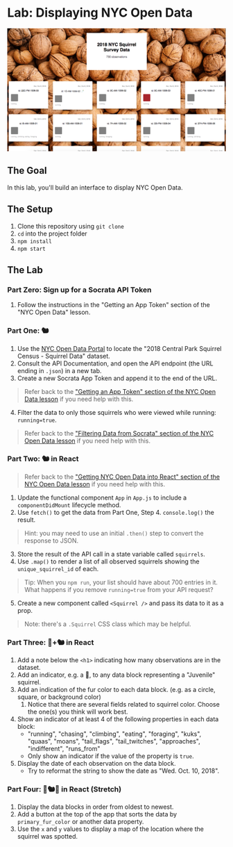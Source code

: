 # Lab: Displaying NYC Open Data

![Squirrel Data](squirrels.png)

## The Goal

In this lab, you'll build an interface to display NYC Open Data.

## The Setup

1. Clone this repository using `git clone`
2. `cd` into the project folder
3. `npm install`
4. `npm start`

## The Lab

### Part Zero: Sign up for a Socrata API Token

1. Follow the instructions in the "Getting an App Token" section of the "NYC Open Data" lesson.

### Part One: 🐿

1. Use the [NYC Open Data Portal](https://opendata.cityofnewyork.us/) to locate the "2018 Central Park Squirrel Census - Squirrel Data" dataset.
2. Consult the API Documentation, and open the API endpoint (the URL ending in `.json`) in a new tab.
3. Create a new Socrata App Token and append it to the end of the URL.
> Refer back to the ["Getting an App Token" section of the NYC Open Data lesson](https://github.com/upperlinecode/CS-and-the-City-Curriculum/blob/master/react/react-nyc-open-data.md#getting-an-app-token) if you need help with this.
4. Filter the data to only those squirrels who were viewed while running: `running=true`.
> Refer back to the ["Filtering Data from Socrata" section of the NYC Open Data lesson](https://github.com/upperlinecode/CS-and-the-City-Curriculum/blob/master/react/react-nyc-open-data.md#filtering-data-from-socrata) if you need help with this.

### Part Two: 🐿 in React

> Refer back to the ["Getting NYC Open Data into React" section of the NYC Open Data lesson](https://github.com/upperlinecode/CS-and-the-City-Curriculum/blob/master/react/react-nyc-open-data.md#getting-nyc-open-data-into-react) if you need help with this.

1. Update the functional component `App` in `App.js` to include a `componentDidMount` lifecycle method.
2. Use `fetch()` to get the data from Part One, Step 4. `console.log()` the result.
> Hint: you may need to use an initial `.then()` step to convert the response to JSON.
3. Store the result of the API call in a state variable called `squirrels`.
4. Use `.map()` to render a list of all observed squirrels showing the `unique_squirrel_id` of each.
> Tip: When you `npm run`, your list should have about 700 entries in it. What happens if you remove `running=true` from your API request?
5. Create a new component called `<Squirrel />` and pass its data to it as a prop.
> Note: there's a `.Squirrel` CSS class which may be helpful.

### Part Three: 🌰+🐿 in React

1. Add a note below the `<h1>` indicating how many observations are in the dataset.
2. Add an indicator, e.g. a 🍼, to any data block representing a "Juvenile" squirrel.
2. Add an indication of the fur color to each data block. (e.g. as a circle, square, or background color)
   1. Notice that there are several fields related to squirrel color. Choose the one(s) you think will work best.
3. Show an indicator of at least 4 of the following properties in each data block:
   - "running", "chasing", "climbing", "eating", "foraging", "kuks", "quaas", "moans", "tail_flags", "tail_twitches", "approaches", "indifferent", "runs_from"
   - Only show an indicator if the value of the property is `true`.
4. Display the date of each observation on the data block.
   - Try to reformat the string to show the date as "Wed. Oct. 10, 2018".

### Part Four: 🌳🐿🌳 in React (Stretch)

1. Display the data blocks in order from oldest to newest.
2. Add a button at the top of the app that sorts the data by `primary_fur_color` or another data property.
3. Use the `x` and `y` values to display a map of the location where the squirrel was spotted.